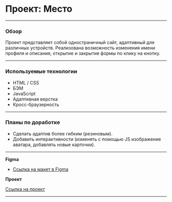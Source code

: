 # Проект: Место

---

### Обзор

Проект представляет собой одностраничный сайт, адаптивный для различных устройств. Реализована возможность изменения имени профиля и описания, открытие и закрытие формы по клику на кнопку.

---

### Используемые технологии

* HTML / CSS
* БЭМ
* JavaScript
* Адаптивная верстка
* Кросс-браузерность

---

### Планы по доработке

* Сделать адаптив более гибким (резиновым).
* Добавить интерактивности (изменять с помощью JS изображение аватара, добавлять новые карточки).

---

**Figma**

* [Ссылка на макет в Figma](https://www.figma.com/file/2cn9N9jSkmxD84oJik7xL7/JavaScript.-Sprint-4?node-id=0%3A1)

**Проект**

[Ссылка на проект]()

---